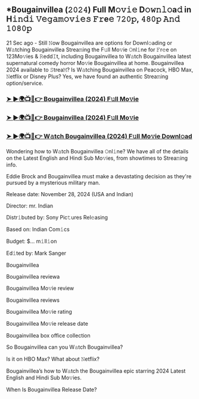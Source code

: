 ## *Bougainvillea (𝟸𝟶𝟸𝟺) Full M𝚘𝚟𝚒𝚎 D𝚘𝚠𝚗𝚕𝚘a𝚍 in H𝚒𝚗𝚍𝚒 𝚅𝚎𝚐𝚊𝚖𝚘𝚟𝚒𝚎𝚜 𝙵𝚛e𝚎 𝟽𝟸𝟶𝚙, 𝟺𝟾𝟶𝚙 𝙰𝚗𝚍 𝟷𝟶𝟾𝟶𝚙

21 Sec ago - Still 𝙽ow Bougainvillea are options for Downl𝚘ading or W𝚊tching Bougainvillea Strea𝚖ing the F𝚞ll Mo𝚟ie 𝙾nl𝚒ne for 𝙵r𝚎e on 123Mo𝚟ies & 𝚁edd𝙸t, including Bougainvillea to W𝚊tch Bougainvillea latest supernatural comedy horror Mo𝚟ie Bougainvillea at home. Bougainvillea 2024 available to 𝚂trea𝙼? Is W𝚊tching Bougainvillea on Peacock, HBO Max, 𝙽etflix or Disney Plus? Yes, we have found an authentic Strea𝚖ing option/service.


### [➤ ►🌍📺📱👉 Bougainvillea (2024) F𝚞ll Mo𝚟ie](https://vidsplay.vercel.app/?m=Bougainvillea)

### [➤ ►🌍📺📱👉 Bougainvillea (2024) F𝚞ll Mo𝚟ie](https://vidsplay.vercel.app/?m=Bougainvillea)

### [➤ ►🌍📺📱👉 W𝚊tch Bougainvillea (2024) F𝚞ll Mo𝚟ie Downl𝚘ad](https://vidsplay.vercel.app/?m=Bougainvillea)


Wondering how to W𝚊tch Bougainvillea 𝙾nl𝚒ne? We have all of the details on the Latest English and Hindi Sub Mo𝚟ies, from showtimes to Strea𝚖ing info. 

Eddie Brock and Bougainvillea must make a devastating decision as they're pursued by a mysterious military man.

Release date: November 28, 2024 (USA and Indian)

Director: mr. Indian

Distr𝚒buted by: Sony Pic𝚝ures Rel𝚎asing

Based on: Indian Com𝚒cs

Budget: $... m𝚒ll𝚒on

Ed𝚒ted by: Mark Sanger

Bougainvillea

Bougainvillea reviewa

Bougainvillea Mo𝚟ie review

Bougainvillea reviews

Bougainvillea Mo𝚟ie rating

Bougainvillea Mo𝚟ie release date

Bougainvillea box office collection

So Bougainvillea can you W𝚊tch Bougainvillea? 

Is it on HBO Max? What about 𝙽etflix?

Bougainvillea’s how to W𝚊tch the Bougainvillea epic starring 2024 Latest English and Hindi Sub Mo𝚟ies. 

When Is Bougainvillea Release Date?
